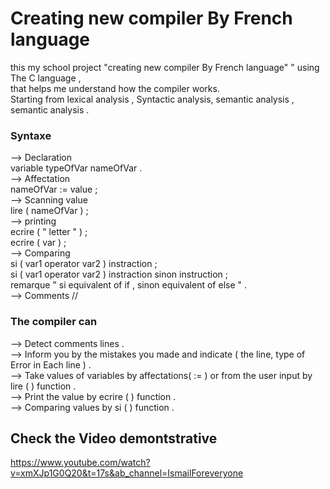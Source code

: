 # Creating new compiler By French language

this my school project  "creating new compiler By French language" " using The C language ,  <br/>
that helps me understand how the compiler works. <br/>
Starting from lexical analysis , Syntactic analysis, semantic analysis , semantic analysis  . <br/>

### Syntaxe
--> Declaration <br/>
    variable typeOfVar nameOfVar .<br/>
--> Affectation <br/>
    nameOfVar := value ; <br/>
--> Scanning value <br/>
    lire ( nameOfVar ) ;  <br/>
--> printing <br/>
    ecrire ( " letter " ) ; <br/>
    ecrire ( var ) ; <br/>
--> Comparing <br/>
    si ( var1 operator var2 ) instraction  ; <br/>
    si ( var1 operator var2 ) instraction  sinon instruction ; <br/>
    remarque " si equivalent of if , sinon equivalent of else " . <br/>
--> Comments // <br/>

### The compiler can 
--> Detect comments lines . <br/>
--> Inform you by the mistakes you made and indicate ( the line, type of Error in Each line ) . <br/>
--> Take values of variables by affectations( := ) or from the user input by  lire ( ) function . <br/>
--> Print the value by ecrire ( ) function . <br/>
--> Comparing values by si ( )  function . <br/>

## Check the Video demontstrative
<a href="https://www.youtube.com/watch?v=xmXJp1G0Q20&t=17s&ab_channel=IsmailForeveryone" > https://www.youtube.com/watch?v=xmXJp1G0Q20&t=17s&ab_channel=IsmailForeveryone</a>
